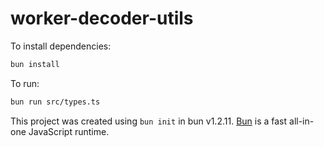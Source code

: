 # worker-decoder-utils

To install dependencies:

```bash
bun install
```

To run:

```bash
bun run src/types.ts
```

This project was created using `bun init` in bun v1.2.11. [Bun](https://bun.sh) is a fast all-in-one JavaScript runtime.
